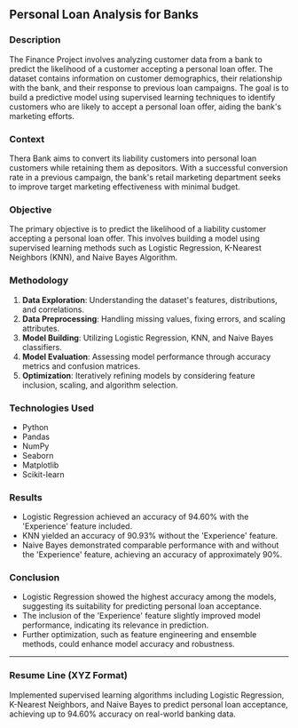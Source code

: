 ## Personal Loan Analysis for Banks

### Description
The Finance Project involves analyzing customer data from a bank to predict the likelihood of a customer accepting a personal loan offer. The dataset contains information on customer demographics, their relationship with the bank, and their response to previous loan campaigns. The goal is to build a predictive model using supervised learning techniques to identify customers who are likely to accept a personal loan offer, aiding the bank's marketing efforts.

### Context
Thera Bank aims to convert its liability customers into personal loan customers while retaining them as depositors. With a successful conversion rate in a previous campaign, the bank's retail marketing department seeks to improve target marketing effectiveness with minimal budget.

### Objective
The primary objective is to predict the likelihood of a liability customer accepting a personal loan offer. This involves building a model using supervised learning methods such as Logistic Regression, K-Nearest Neighbors (KNN), and Naive Bayes Algorithm.

### Methodology
1. **Data Exploration**: Understanding the dataset's features, distributions, and correlations.
2. **Data Preprocessing**: Handling missing values, fixing errors, and scaling attributes.
3. **Model Building**: Utilizing Logistic Regression, KNN, and Naive Bayes classifiers.
4. **Model Evaluation**: Assessing model performance through accuracy metrics and confusion matrices.
5. **Optimization**: Iteratively refining models by considering feature inclusion, scaling, and algorithm selection.

### Technologies Used
- Python
- Pandas
- NumPy
- Seaborn
- Matplotlib
- Scikit-learn

### Results
- Logistic Regression achieved an accuracy of 94.60% with the 'Experience' feature included.
- KNN yielded an accuracy of 90.93% without the 'Experience' feature.
- Naive Bayes demonstrated comparable performance with and without the 'Experience' feature, achieving an accuracy of approximately 90%.

### Conclusion
- Logistic Regression showed the highest accuracy among the models, suggesting its suitability for predicting personal loan acceptance.
- The inclusion of the 'Experience' feature slightly improved model performance, indicating its relevance in prediction.
- Further optimization, such as feature engineering and ensemble methods, could enhance model accuracy and robustness.

---

### Resume Line (XYZ Format)
Implemented supervised learning algorithms including Logistic Regression, K-Nearest Neighbors, and Naive Bayes to predict personal loan acceptance, achieving up to 94.60% accuracy on real-world banking data.
